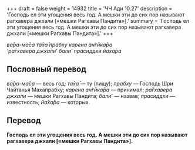 +++
draft = false
weight = 14932
title = 'ЧЧ Ади 10.27'
description = 'Господь ел эти угощения весь год. А мешки эти до сих пор называют рагхавера джхали [«мешки Рагхавы Пандита»].'
summary = 'Господь ел эти угощения весь год. А мешки эти до сих пор называют рагхавера джхали [«мешки Рагхавы Пандита»].'
+++

_ва̄ра-ма̄са та̄ха̄ прабху карена ан̇гӣка̄ра  
‘ра̄гхавера джха̄ли’ бали’ прасиддхи йа̄ха̄ра_

## Пословный перевод

_ва̄ра_\-_ма̄са_ — весь год; _та̄ха̄_ — ту (пищу); _прабху_ — Господь Шри Чайтанья Махапрабху; _карена_ _ан̇гӣка̄ра_ — принимал; _ра̄гхавера_ _джха̄ли_ — мешки Рагхавы Пандита; _бали’_ — назвав; _прасиддхи_ — известность; _йа̄ха̄ра_ — которых.

## Перевод

**Господь ел эти угощения весь год. А мешки эти до сих пор называют рагхавера джхали \[«мешки Рагхавы Пандита»\].**
